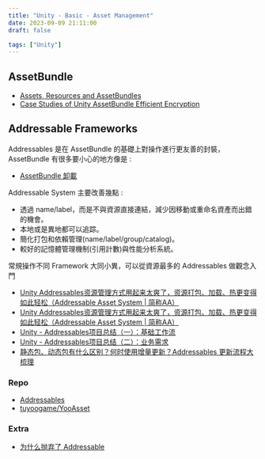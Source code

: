 ```yaml
---
title: "Unity - Basic - Asset Management"
date: 2023-09-09 21:11:00
draft: false

tags: ["Unity"]
---
```


## AssetBundle
- [Assets, Resources and AssetBundles](https://learn.unity.com/tutorial/assets-resources-and-assetbundles#)
- [Case Studies of Unity AssetBundle Efficient Encryption](https://blog.en.uwa4d.com/2022/02/26/case-studies-of-unity-assetbundle-efficient-encryption/)

## Addressable Frameworks

Addressables 是在 AssetBundle 的基礎上對操作進行更友善的封裝，AssetBundle 有很多要小心的地方像是 :
- [AssetBundle 卸載](https://juejin.cn/post/7066814466167422989)

Addressable System 主要改善幾點 :
- 透過 name/label，而是不與資源直接連結，減少因移動或重命名資產而出錯的機會。
- 本地或是異地都可以追踪。
- 簡化打包和依賴管理(name/label/group/catalog)。
- 較好的記憶體管理機制(引用計數)與性能分析系統。

常規操作不同 Framework 大同小異，可以從資源最多的 Addressables 做觀念入門
- [Unity Addressables资源管理方式用起来太爽了，资源打包、加载、热更变得如此轻松（Addressable Asset System | 简称AA）](https://blog.csdn.net/linxinfa/article/details/122390621)
- [Unity Addressables资源管理方式用起来太爽了，资源打包、加载、热更变得如此轻松（Addressable Asset System | 简称AA）](https://blog.csdn.net/linxinfa/article/details/122390621)
- [Unity - Addressables项目总结（一）：基础工作流](https://zhuanlan.zhihu.com/p/588120058)
- [Unity - Addressables项目总结（二）：业务需求](https://zhuanlan.zhihu.com/p/592124758)
- [静态包、动态包有什么区别？何时使用增量更新？Addressables 更新流程大梳理](https://www.bilibili.com/read/cv11642315/)

### Repo
- [Addressables](https://docs.unity3d.com/Packages/com.unity.addressables@1.21/manual/index.html)
- [tuyoogame/YooAsset](https://github.com/tuyoogame/YooAsset)

### Extra
- [为什么抛弃了 Addressable](https://www.liuocean.com/archives/wei-shi-me-pao-qi-liao-addressable)
